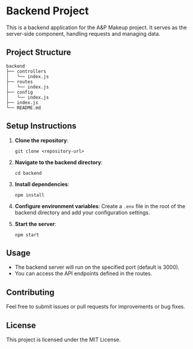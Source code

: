 # Backend Project

This is a backend application for the A&P Makeup project. It serves as the server-side component, handling requests and managing data.

## Project Structure

```
backend
├── controllers
│   └── index.js
├── routes
│   └── index.js
├── config
│   └── index.js
├── index.js
└── README.md
```

## Setup Instructions

1. **Clone the repository**:
   ```
   git clone <repository-url>
   ```

2. **Navigate to the backend directory**:
   ```
   cd backend
   ```

3. **Install dependencies**:
   ```
   npm install
   ```

4. **Configure environment variables**:
   Create a `.env` file in the root of the backend directory and add your configuration settings.

5. **Start the server**:
   ```
   npm start
   ```

## Usage

- The backend server will run on the specified port (default is 3000).
- You can access the API endpoints defined in the routes.

## Contributing

Feel free to submit issues or pull requests for improvements or bug fixes.

## License

This project is licensed under the MIT License.